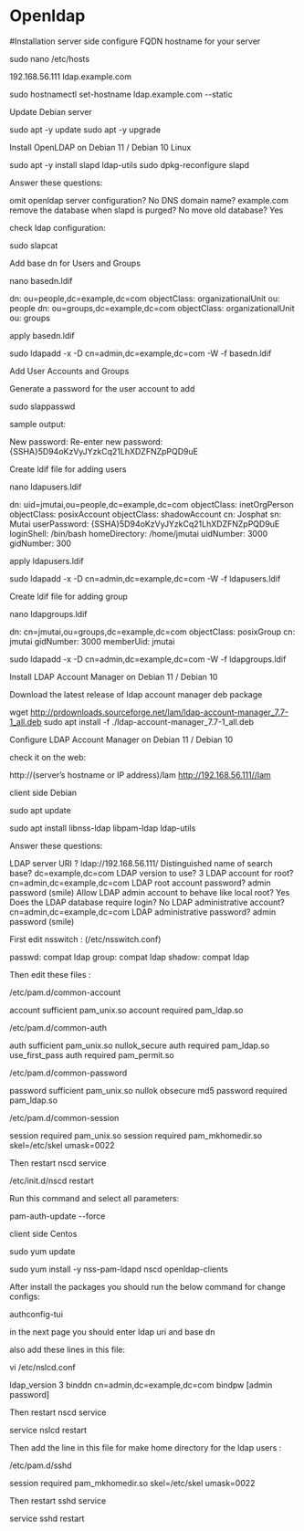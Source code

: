 # Openldap

#Installation
server side
configure FQDN hostname for your server

sudo nano /etc/hosts

192.168.56.111   ldap.example.com


sudo hostnamectl set-hostname ldap.example.com --static





Update Debian server

sudo apt -y update
sudo apt -y upgrade



Install OpenLDAP on Debian 11 / Debian 10 Linux



sudo apt -y install slapd ldap-utils
sudo dpkg-reconfigure slapd



Answer these questions:

omit openldap server configuration? No
DNS domain name? example.com
remove the database when slapd is purged? No
move old database? Yes


check ldap configuration:

sudo slapcat



Add base dn for Users and Groups



nano basedn.ldif

dn: ou=people,dc=example,dc=com
objectClass: organizationalUnit
ou: people
dn: ou=groups,dc=example,dc=com
objectClass: organizationalUnit
ou: groups


apply basedn.ldif

sudo ldapadd -x -D cn=admin,dc=example,dc=com -W -f basedn.ldif


Add User Accounts and Groups

Generate a password for the user account to add

sudo slappasswd

sample output:

New password:
Re-enter new password:
{SSHA}5D94oKzVyJYzkCq21LhXDZFNZpPQD9uE


Create ldif file for adding users



nano ldapusers.ldif



dn: uid=jmutai,ou=people,dc=example,dc=com
objectClass: inetOrgPerson
objectClass: posixAccount
objectClass: shadowAccount
cn: Josphat
sn: Mutai
userPassword: {SSHA}5D94oKzVyJYzkCq21LhXDZFNZpPQD9uE
loginShell: /bin/bash
homeDirectory: /home/jmutai
uidNumber: 3000
gidNumber: 300


apply ldapusers.ldif

sudo ldapadd -x -D cn=admin,dc=example,dc=com -W -f ldapusers.ldif



Create ldif file for adding group



nano ldapgroups.ldif



dn: cn=jmutai,ou=groups,dc=example,dc=com
objectClass: posixGroup
cn: jmutai
gidNumber: 3000
memberUid: jmutai


sudo ldapadd -x -D cn=admin,dc=example,dc=com -W -f ldapgroups.ldif



Install LDAP Account Manager on Debian 11 / Debian 10



Download the latest release of ldap account manager deb package

wget http://prdownloads.sourceforge.net/lam/ldap-account-manager_7.7-1_all.deb
sudo apt install -f ./ldap-account-manager_7.7-1_all.deb



Configure LDAP Account Manager on Debian 11 / Debian 10



check it on the web:



http://(server’s hostname or IP address)/lam
http://192.168.56.111//lam



client side Debian 


sudo apt update

sudo apt install libnss-ldap libpam-ldap ldap-utils



Answer these questions:

LDAP server URI ? ldap://192.168.56.111/
Distinguished name of search base? dc=example,dc=com
LDAP version to use? 3
LDAP account for root? cn=admin,dc=example,dc=com
LDAP root account password? admin password (smile)
Allow LDAP admin account to behave like local root? Yes
Does the LDAP database require login? No
LDAP administrative account? cn=admin,dc=example,dc=com
LDAP administrative password? admin password (smile)

First edit nsswitch : (/etc/nsswitch.conf)


passwd:            compat ldap
group:               compat ldap
shadow:           compat ldap



Then edit these files :

/etc/pam.d/common-account


account sufficient pam_unix.so
account required pam_ldap.so

/etc/pam.d/common-auth


auth sufficient pam_unix.so nullok_secure
auth required pam_ldap.so use_first_pass
auth required pam_permit.so


 /etc/pam.d/common-password


password sufficient pam_unix.so nullok obsecure md5
password required pam_ldap.so

/etc/pam.d/common-session


session required pam_unix.so
session required pam_mkhomedir.so skel=/etc/skel umask=0022


Then restart nscd service

/etc/init.d/nscd restart

Run this command and select all parameters:

pam-auth-update --force



client side Centos


sudo yum update

sudo yum install -y nss-pam-ldapd nscd openldap-clients



After install the packages you should run the below command for change configs:

authconfig-tui





in the next page you should enter ldap uri and base dn

also add these lines in this file:



vi /etc/nslcd.conf



ldap_version 3
binddn cn=admin,dc=example,dc=com
bindpw [admin password]

Then restart nscd service

service nslcd restart



Then add the line in this file for make home directory for the ldap users :

/etc/pam.d/sshd

session required pam_mkhomedir.so skel=/etc/skel umask=0022


Then restart sshd service

service sshd restart
